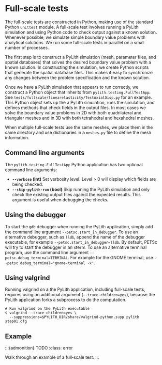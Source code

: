# Full-scale tests

The full-scale tests are constructed in Python, making use of the standard Python `unittest` module.
A full-scale test involves running a PyLith simulation and using Python code to check output against a known solution.
Whenever possible, we simulate simple boundary value problems with analytical solutions.
We run some full-scale tests in parallel on a small number of processes.

The first step is to construct a PyLith simulation (mesh, parameter files, and spatial databases) that solves the desired boundary value problem with a known solution.
In constructing the simulation, we create Python scripts that generate the spatial database files.
This makes it easy to synchronize any changes between the problem specification and the known solution.

Once we have a PyLith simulation that appears to run correctly, we construct a Python object that inherits from `pylith.testing.FullTestApp`.
See `tests/fullscale/linearelasticity/TestAxialDisp.py` for an example.
This Python object sets up the a PyLith simulation, runs the simulation, and defines methods that check fields in the output files.
In most cases we solve the boundary value problems in 2D with both quadrilateral and triangular meshes and in 3D with both tetrahedral and hexahedral meshes.

When multiple full-scale tests use the same meshes, we place them in the same directory and use dictionaries in a `meshes.py` file to define the mesh information.

## Command line arguments

The `pylith.testing.FullTestApp` Python application has two optional command line arguments:

* **`--verbose` (int)** Set verbosity level. Level > 0 will display which fields are being checked.
* **`--skip-pylith-run` (bool)** Skip running the PyLith simulation and only check the existing output files against the expected results. This argument is useful when debugging the checks.


## Using the debugger

To start the `gdb` debugger when running the PyLith application, simply add the command line argument `--petsc.start_in_debugger`.
To use an alternative debugger, such as `lldb`, append the name of the debugger executable, for example `--petsc.start_in_debugger=lldb`.
By default, PETSc will try to start the debugger in an xterm.
To use an alternative terminal program, use the command line argument `--petsc.debug_terminal=TERMINAL`.
For example for the GNOME terminal, use `--petsc.debug_terminal="gnome-terminal -x"`.

## Using valgrind

Running valgrind on a the PyLith application, including full-scale tests, requires using an additional argument (`--trace-children=yes`), because the PyLith application forks a subprocess to do the computation.

```{code-block} console
# Run valgrind on the PyLith executable
$ valgrind --trace-children=yes \
  --suppressions=$PYLITH_DIR/share/valgrind-python.supp pylith step01.cfg
```

## Example

:::{admonition} TODO
:class: error

Walk through an example of a full-scale test.
:::
